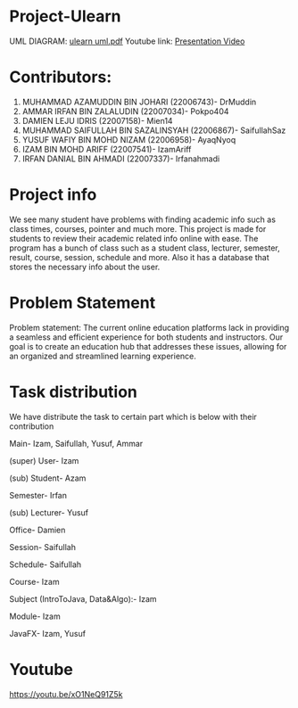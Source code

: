 # Project-Ulearn
UML DIAGRAM: [ulearn uml.pdf](https://github.com/IzamAriff/Project-Ulearn/blob/main/ulearn%20uml.pdf)
Youtube link: [Presentation Video](https://github.com/IzamAriff/Project-Ulearn/blob/main/Youtube%20Link) 

# Contributors:
1. MUHAMMAD AZAMUDDIN BIN JOHARI (22006743)- DrMuddin
2. AMMAR IRFAN BIN ZALALUDIN (22007034)- Pokpo404
3. DAMIEN LEJU IDRIS (22007158)- Mien14
4. MUHAMMAD SAIFULLAH BIN SAZALINSYAH (22006867)- SaifullahSaz
5. YUSUF WAFIY BIN MOHD NIZAM (22006958)- AyaqNyoq
6. IZAM BIN MOHD ARIFF (22007541)- IzamAriff
7. IRFAN DANIAL BIN AHMADI (22007337)- Irfanahmadi

# Project info
We see many student have problems with finding academic
info such as class times, courses, pointer and much more.
This project is made for students to review their academic
related info online with ease. The program has a bunch of class
such as a student class, lecturer, semester, result, course,
session, schedule and more. Also it has a database that stores
the necessary info about the user.

# Problem Statement
Problem statement: The current online education platforms lack in providing a seamless and efficient experience for both students and instructors. Our goal is to create an education hub that addresses these issues, allowing for an organized and streamlined learning experience.

# Task distribution
We have distribute the task to certain part which is below with their contribution

Main- Izam, Saifullah, Yusuf, Ammar

(super) User- Izam

(sub) Student-  Azam

Semester- Irfan

(sub) Lecturer- Yusuf

Office- Damien

Session- Saifullah

Schedule- Saifullah

Course- Izam

Subject (IntroToJava, Data&Algo):- Izam

Module- Izam

JavaFX- Izam, Yusuf

# Youtube
https://youtu.be/xO1NeQ91Z5k






